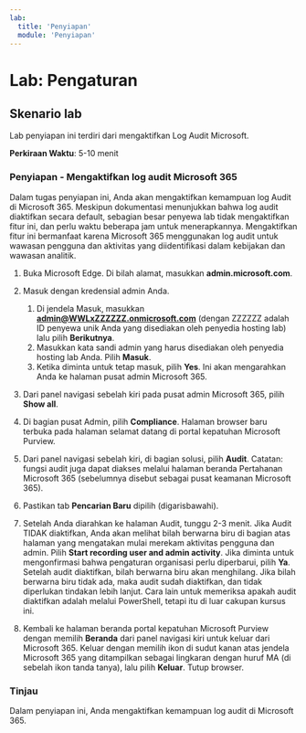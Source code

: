 ```yaml
---
lab:
  title: 'Penyiapan'
  module: 'Penyiapan'
---
```



# <a name="lab-setup"></a>Lab: Pengaturan

## <a name="lab-scenario"></a>Skenario lab

Lab penyiapan ini terdiri dari mengaktifkan Log Audit Microsoft.

**Perkiraan Waktu**: 5-10 menit

### <a name="setup---enable-microsoft-365-audit-log"></a>Penyiapan - Mengaktifkan log audit Microsoft 365

Dalam tugas penyiapan ini, Anda akan mengaktifkan kemampuan log Audit di Microsoft 365.  Meskipun dokumentasi menunjukkan bahwa log audit diaktifkan secara default, sebagian besar penyewa lab tidak mengaktifkan fitur ini, dan perlu waktu beberapa jam untuk menerapkannya.  Mengaktifkan fitur ini bermanfaat karena Microsoft 365 menggunakan log audit untuk wawasan pengguna dan aktivitas yang diidentifikasi dalam kebijakan dan wawasan analitik.

1. Buka Microsoft Edge. Di bilah alamat, masukkan **admin.microsoft.com**.

1. Masuk dengan kredensial admin Anda.
    1. Di jendela Masuk, masukkan **admin@WWLxZZZZZZ.onmicrosoft.com** (dengan ZZZZZZ adalah ID penyewa unik Anda yang disediakan oleh penyedia hosting lab) lalu pilih **Berikutnya**.
    1. Masukkan kata sandi admin yang harus disediakan oleh penyedia hosting lab Anda. Pilih **Masuk**.
    1. Ketika diminta untuk tetap masuk, pilih **Yes**. Ini akan mengarahkan Anda ke halaman pusat admin Microsoft 365.

1. Dari panel navigasi sebelah kiri pada pusat admin Microsoft 365, pilih **Show all**.

1. Di bagian pusat Admin, pilih **Compliance**.  Halaman browser baru terbuka pada halaman selamat datang di portal kepatuhan Microsoft Purview.  

1. Dari panel navigasi sebelah kiri, di bagian solusi, pilih **Audit**.  Catatan: fungsi audit juga dapat diakses melalui halaman beranda Pertahanan Microsoft 365 (sebelumnya disebut sebagai pusat keamanan Microsoft 365).

1. Pastikan tab **Pencarian Baru** dipilih (digarisbawahi).

1. Setelah Anda diarahkan ke halaman Audit, tunggu 2-3 menit.  Jika Audit TIDAK diaktifkan, Anda akan melihat bilah berwarna biru di bagian atas halaman yang mengatakan mulai merekam aktivitas pengguna dan admin.  Pilih **Start recording user and admin activity**.  Jika diminta untuk mengonfirmasi bahwa pengaturan organisasi perlu diperbarui, pilih **Ya**. Setelah audit diaktifkan, bilah berwarna biru akan menghilang.  Jika bilah berwarna biru tidak ada, maka audit sudah diaktifkan, dan tidak diperlukan tindakan lebih lanjut.  Cara lain untuk memeriksa apakah audit diaktifkan adalah melalui PowerShell, tetapi itu di luar cakupan kursus ini.

1. Kembali ke halaman beranda portal kepatuhan Microsoft Purview dengan memilih **Beranda** dari panel navigasi kiri untuk keluar dari Microsoft 365. Keluar dengan memilih ikon di sudut kanan atas jendela Microsoft 365 yang ditampilkan sebagai lingkaran dengan huruf MA (di sebelah ikon tanda tanya), lalu pilih **Keluar**. Tutup browser.

### <a name="review"></a>Tinjau

Dalam penyiapan ini, Anda mengaktifkan kemampuan log audit di Microsoft 365.
